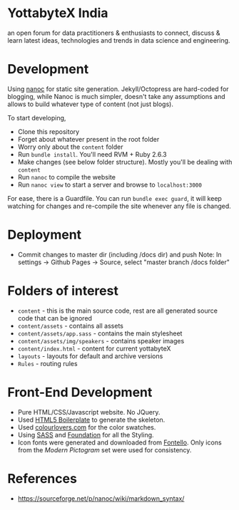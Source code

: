 # YottabyteX India

an open forum for data practitioners & enthusiasts to connect, discuss &amp; learn latest ideas, technologies and trends 
in data science and engineering.

# Development

Using [nanoc](//nanoc.ws) for static site generation. Jekyll/Octopress are hard-coded for blogging, while Nanoc is much 
simpler, doesn't take any assumptions and allows to build whatever type of content (not just blogs).

To start developing,

* Clone this repository
* Forget about whatever present in the root folder
* Worry only about the `content` folder
* Run `bundle install`. You'll need RVM + Ruby 2.6.3
* Make changes (see below folder structure). Mostly you'll be dealing with `content`
* Run `nanoc` to compile the website
* Run `nanoc view` to start a server and browse to `localhost:3000`

For ease, there is a Guardfile. You can run `bundle exec guard`, it will keep watching for changes and re-compile the 
site whenever any file is changed.

# Deployment

* Commit changes to master dir (including /docs dir) and push
Note: In settings -> Github Pages -> Source, select "master branch /docs folder"

# Folders of interest

* `content` - this is the main source code, rest are all generated source code that can be ignored
* `content/assets` - contains all assets
* `content/assets/app.sass` - contains the main stylesheet
* `content/assets/img/speakers` - contains speaker images
* `content/index.html` - content for current yottabyteX
* `layouts` - layouts for default and archive versions
* `Rules` - routing rules

# Front-End Development

* Pure HTML/CSS/Javascript website. No JQuery.
* Used [HTML5 Boilerplate](//html5boilerplate.com) to generate the skeleton.
* Used [colourlovers.com](//colourlovers.com) for the color swatches.
* Using [SASS](//sass-lang.com) and [Foundation](//foundation.zurb.com) for all the Styling.
* Icon fonts were generated and downloaded from [Fontello](//fontello.com). Only icons from the *Modern Pictogram* set 
were used for consistency.

# References

* https://sourceforge.net/p/nanoc/wiki/markdown_syntax/